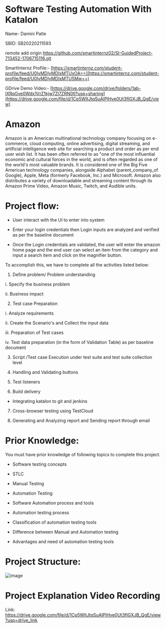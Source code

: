 # Software Testing Automation With Katalon
Name- Damini Patle

SBID: SB20220211593

remote add origin https://github.com/smartinternz02/SI-GuidedProject-713452-1706715116.git

SmartInternz Profile:- [https://smartinternz.com/student-profile/feed/U0IyMDIyMDIxMTUxOA==](https://smartinternz.com/student-profile/feed/U0IyMDIyMDIxMTU5Mw==)

GDrive Demo Video:- [https://drive.google.com/drive/folders/1ab-lXRqGve0Wdx1VrZ1kjw7Zl7ZRN0tl?usp=sharing](https://drive.google.com/file/d/1Cp5WltJtqSuAlPlHve0Ut3fIGXJB_QgE/view)


# Amazon
Amazon is an American multinational technology company focusing on e-commerce, cloud computing, online advertising, digital streaming, and artificial intelligence web site for searching a product and order as per end user wish list. It has been often referred to as "one of the most influential economic and cultural forces in the world, and is often regarded as one of the world's most valuable brands. It is considered one of the Big Five  American technology companies, alongside Alphabet (parent_company_of Google), Apple, Meta (formerly Facebook, Inc.) and Microsoft. Amazon also distributes a variety of downloadable and streaming content through its Amazon Prime Video, Amazon Music, Twitch, and Audible units.

# Project flow:

* User interact with the UI to enter into system

* Enter your login credentials then Login inputs are analyzed and verified as per the baseline document

* Once the Login credentials are validated, the user will enter the amazon home page and the end user can select an item from the category and input a search item and click on the magnifier button.

To accomplish this, we have to complete all the activities listed below:

1. Define problem/ Problem understanding

i. Specify the business problem

ii. Business impact 

2. Test case Preparation

i. Analyze requirements

ii. Create the Scenario's and Collect the input data

iii. Preparation of Test cases

iv. Test data preparation (in the form of Validation Table) as per baseline document

3. Script /Test case Execution under test suite and test suite collection level 

4. Handling  and Validating buttons

5. Test listeners

6. Build delivery

* Integrating katalon to git and jenkins

7. Cross-browser testing using TestCloud

8. Generating and Analyzing report and Sending report through email

# Prior Knowledge:

 You must  have prior knowledge of following topics to complete this project.

* Software testing concepts

* STLC	

* Manual Testing

* Automation Testing

* Software Automation process and tools 

* Automation testing process

* Classification of  automation testing tools

* Difference between Manual and Automation testing

* Advantages and need of automation testing tools
  
# Project Structure:
![image](https://github.com/smartinternz02/SI-GuidedProject-713053-1706296693/assets/58482473/78f4622c-99a5-468c-a380-a8f75a91f8da)


# Project Explanation Video Recording 
Link:
https://drive.google.com/file/d/1Cp5WltJtqSuAlPlHve0Ut3fIGXJB_QgE/view?usp=drive_link
